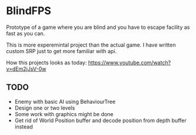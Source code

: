 # BlindFPS

Prototype of a game where you are blind and you have to escape facility as fast as you can.

This is more experemintal project than the actual game. I have written custom SRP just to get more familiar with api.

How this projects looks as today: https://www.youtube.com/watch?v=dEm2jJsV-0w

## TODO
- Enemy with basic AI using BehaviourTree
- Design one or two levels
- Some work with graphics might be done
- Get rid of World Position buffer and decode position from depth buffer instead
